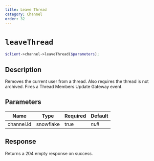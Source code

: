 ```yaml
---
title: Leave Thread
category: Channel
order: 32
---
```


# `leaveThread`

```php
$client->channel->leaveThread($parameters);
```

## Description

Removes the current user from a thread. Also requires the thread is not archived.  Fires a Thread Members Update Gateway event.

## Parameters


Name | Type | Required | Default
--- | --- | --- | ---
channel.id | snowflake | true | *null*

## Response

Returns a 204 empty response on success.

